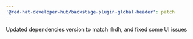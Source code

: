 ```yaml
---
'@red-hat-developer-hub/backstage-plugin-global-header': patch
---
```


Updated dependencies version to match rhdh, and fixed some UI issues
